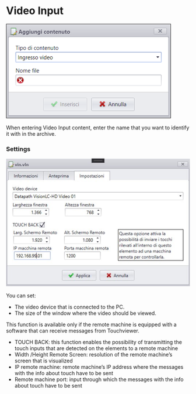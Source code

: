 # Video Input
![](/img/contents_video-input.png)

When entering Video Input content, enter the name that you want to identify it with in the archive.

### Settings
![](/img/4.0/VIn_options_02.jpg)

You can set:

* The video device that is connected to the PC.
* The size of the window where the video should be viewed.

This function is available only if the remote machine is equipped with a software that can receive messages from Touchviewer. <br>

* TOUCH BACK: this function enables the possibility of transmitting the touch inputs that are detected on the elements to a remote machine
* Width /Height Remote Screen: resolution of the remote machine’s screen that is visualized
* IP remote machine: remote machine’s IP address where the messages with the info about touch have to be sent
* Remote machine port: input through which the messages with the info about touch have to be sent
